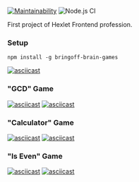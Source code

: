 [![Maintainability](https://api.codeclimate.com/v1/badges/a99a88d28ad37a79dbf6/maintainability)](https://codeclimate.com/github/codeclimate/codeclimate/maintainability) ![Node.js CI](https://github.com/Bringoff/frontend-project-lvl1/workflows/Node.js%20CI/badge.svg)

First project of Hexlet Frontend profession.

### Setup
`npm install -g bringoff-brain-games`

[![asciicast](https://asciinema.org/a/8jnq0BRCGDY6hFBiySmUd7pF0.svg)](https://asciinema.org/a/8jnq0BRCGDY6hFBiySmUd7pF0)

### "GCD" Game
[![asciicast](https://asciinema.org/a/g2aEgbQ551nFo4zL5H4me920X.svg)](https://asciinema.org/a/g2aEgbQ551nFo4zL5H4me920X)
[![asciicast](https://asciinema.org/a/Bfhu4MPzfXgeiqKhOpDnkox3l.svg)](https://asciinema.org/a/Bfhu4MPzfXgeiqKhOpDnkox3l)

### "Calculator" Game
[![asciicast](https://asciinema.org/a/SrOxaHDToFVAgzKkyKprjcPbq.svg)](https://asciinema.org/a/SrOxaHDToFVAgzKkyKprjcPbq)
[![asciicast](https://asciinema.org/a/xixPbiJoTq6ZB7OMtVWVqhOaT.svg)](https://asciinema.org/a/xixPbiJoTq6ZB7OMtVWVqhOaT)

### "Is Even" Game
[![asciicast](https://asciinema.org/a/vsXwFPg8ZbfKJPjwChAw2RjJA.svg)](https://asciinema.org/a/vsXwFPg8ZbfKJPjwChAw2RjJA)
[![asciicast](https://asciinema.org/a/yNQ8uHslh8cgKBrYdyQLBJVb1.svg)](https://asciinema.org/a/yNQ8uHslh8cgKBrYdyQLBJVb1)